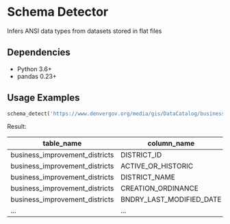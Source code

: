 # Schema Detector

Infers ANSI data types from datasets stored in flat files

## Dependencies
* Python 3.6+
* pandas 0.23+

## Usage Examples
```python
schema_detect('https://www.denvergov.org/media/gis/DataCatalog/business_improvement_districts/csv/business_improvement_districts.csv')
```
Result:

| table_name | column_name | ansi_type |
| --- | --- | --- |
| business_improvement_districts | DISTRICT_ID | smallint |
| business_improvement_districts | ACTIVE_OR_HISTORIC | nvarchar(6) |
| business_improvement_districts | DISTRICT_NAME | nvarchar(54) |
| business_improvement_districts | CREATION_ORDINANCE | nvarchar(15) |
| business_improvement_districts | BNDRY_LAST_MODIFIED_DATE | date |
| ... | ... | ... |
